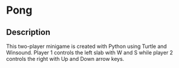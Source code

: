 # Pong

## Description

This two-player minigame is created with Python using Turtle and Winsound. Player 1 controls the left slab with W and S while player 2 controls the right with Up and Down arrow keys.

